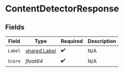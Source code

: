 # ContentDetectorResponse


## Fields

| Field                                               | Type                                                | Required                                            | Description                                         |
| --------------------------------------------------- | --------------------------------------------------- | --------------------------------------------------- | --------------------------------------------------- |
| `Label`                                             | [shared.Label](../../../pkg/models/shared/label.md) | :heavy_check_mark:                                  | N/A                                                 |
| `Score`                                             | *float64*                                           | :heavy_check_mark:                                  | N/A                                                 |
